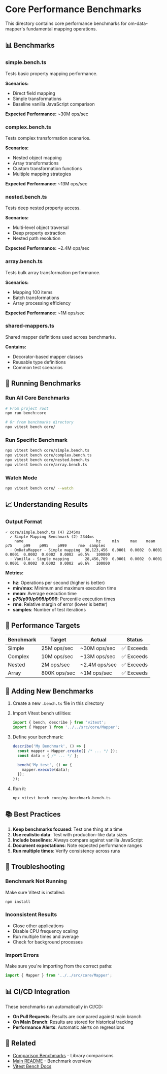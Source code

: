 # Core Performance Benchmarks

This directory contains core performance benchmarks for om-data-mapper's fundamental mapping operations.

## 📊 Benchmarks

### simple.bench.ts
Tests basic property mapping performance.

**Scenarios:**
- Direct field mapping
- Simple transformations
- Baseline vanilla JavaScript comparison

**Expected Performance:** ~30M ops/sec

### complex.bench.ts
Tests complex transformation scenarios.

**Scenarios:**
- Nested object mapping
- Array transformations
- Custom transformation functions
- Multiple mapping strategies

**Expected Performance:** ~13M ops/sec

### nested.bench.ts
Tests deep nested property access.

**Scenarios:**
- Multi-level object traversal
- Deep property extraction
- Nested path resolution

**Expected Performance:** ~2.4M ops/sec

### array.bench.ts
Tests bulk array transformation performance.

**Scenarios:**
- Mapping 100 items
- Batch transformations
- Array processing efficiency

**Expected Performance:** ~1M ops/sec

### shared-mappers.ts
Shared mapper definitions used across benchmarks.

**Contains:**
- Decorator-based mapper classes
- Reusable type definitions
- Common test scenarios

## 🚀 Running Benchmarks

### Run All Core Benchmarks

```bash
# From project root
npm run bench:core

# Or from benchmarks directory
npx vitest bench core/
```

### Run Specific Benchmark

```bash
npx vitest bench core/simple.bench.ts
npx vitest bench core/complex.bench.ts
npx vitest bench core/nested.bench.ts
npx vitest bench core/array.bench.ts
```

### Watch Mode

```bash
npx vitest bench core/ --watch
```

## 📈 Understanding Results

### Output Format

```
✓ core/simple.bench.ts (4) 2345ms
  ✓ Simple Mapping Benchmark (2) 2344ms
    name                                hz     min     max    mean     p75     p99    p995    p999     rme  samples
  · OmDataMapper - Simple mapping  30,123,456  0.0001  0.0002  0.0001  0.0001  0.0002  0.0002  0.0002  ±0.5%   100000
  · Vanilla - Simple mapping       28,456,789  0.0001  0.0002  0.0001  0.0001  0.0002  0.0002  0.0002  ±0.6%   100000
```

**Metrics:**
- **hz**: Operations per second (higher is better)
- **min/max**: Minimum and maximum execution time
- **mean**: Average execution time
- **p75/p99/p995/p999**: Percentile execution times
- **rme**: Relative margin of error (lower is better)
- **samples**: Number of test iterations

## 🎯 Performance Targets

| Benchmark | Target | Actual | Status |
|-----------|--------|--------|--------|
| Simple    | 25M ops/sec | ~30M ops/sec | ✅ Exceeds |
| Complex   | 10M ops/sec | ~13M ops/sec | ✅ Exceeds |
| Nested    | 2M ops/sec  | ~2.4M ops/sec | ✅ Exceeds |
| Array     | 800K ops/sec | ~1M ops/sec | ✅ Exceeds |

## 🔧 Adding New Benchmarks

1. Create a new `.bench.ts` file in this directory
2. Import Vitest bench utilities:
   ```typescript
   import { bench, describe } from 'vitest';
   import { Mapper } from '../../src/core/Mapper';
   ```

3. Define your benchmark:
   ```typescript
   describe('My Benchmark', () => {
     const mapper = Mapper.create({ /* ... */ });
     const data = { /* ... */ };

     bench('My test', () => {
       mapper.execute(data);
     });
   });
   ```

4. Run it:
   ```bash
   npx vitest bench core/my-benchmark.bench.ts
   ```

## 📚 Best Practices

1. **Keep benchmarks focused**: Test one thing at a time
2. **Use realistic data**: Test with production-like data sizes
3. **Include baselines**: Always compare against vanilla JavaScript
4. **Document expectations**: Note expected performance ranges
5. **Run multiple times**: Verify consistency across runs

## 🐛 Troubleshooting

### Benchmark Not Running

Make sure Vitest is installed:
```bash
npm install
```

### Inconsistent Results

- Close other applications
- Disable CPU frequency scaling
- Run multiple times and average
- Check for background processes

### Import Errors

Make sure you're importing from the correct paths:
```typescript
import { Mapper } from '../../src/core/Mapper';
```

## 📊 CI/CD Integration

These benchmarks run automatically in CI/CD:

- **On Pull Requests**: Results are compared against main branch
- **On Main Branch**: Results are stored for historical tracking
- **Performance Alerts**: Automatic alerts on regressions

## 🔗 Related

- [Comparison Benchmarks](../comparisons/) - Library comparisons
- [Main README](../README.md) - Benchmark overview
- [Vitest Bench Docs](https://vitest.dev/guide/features.html#benchmarking)

